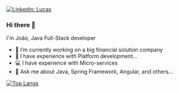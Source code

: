 [![Linkedin: Lucas](https://img.shields.io/badge/-João%20Santos-blue?style=flat-square&logo=Linkedin&logoColor=white&link=https://www.linkedin.com/in/jo%C3%A3o-victor-fernandes-dos-santos-0aa19318a/)](https://www.linkedin.com/in/jo%C3%A3o-victor-fernandes-dos-santos-0aa19318a/)

### Hi there 👋


I'm João, Java Full-Stack developer

- 🏦 I’m currently working on a big financial solution company
- 💼 I have experience with Platform development...
- 💻 I have experience with Micro-services
- 💬 Ask me about Java, Spring Framework, Angular, and others...

[![Top Langs](https://github-readme-stats.vercel.app/api/top-langs/?username=DevByJoaoS&layout=compact)](https://github.com/anuraghazra/github-readme-stats)


